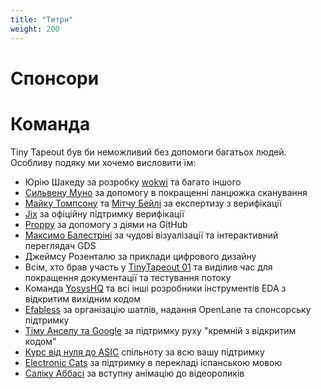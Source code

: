 ```yaml
---
title: "Титри"
weight: 200
---
```


# Спонсори

# Команда

Tiny Tapeout був би неможливий без допомоги багатьох людей. Особливу подяку ми хочемо висловити їм:

* Юрiю Шакеду за розробку [wokwi](https://wokwi.com/) та багато іншого
* [Сильвену Муно](https://twitter.com/tnt) за допомогу в покращенні ланцюжка сканування
* [Майку Томпсону](https://www.linkedin.com/in/michael-thompson-0a581a/) та [Мітчу Бейлі](https://www.linkedin.com/in/mitch-bailey-8ba0b45/) за експертизу з верифікації
* [Jix](https://twitter.com/jix_) за офіційну підтримку верифікації
* [Proppy](https://twitter.com/proppy) за допомогу з діями на GitHub
* [Максимо Балестріні](https://twitter.com/maxiborga) за чудові візуалізації та інтерактивний переглядач GDS
* Джеймсу Розенталю за приклади цифрового дизайну
* Всім, хто брав участь у [TinyTapeout 01](/chips/tt01) та виділив час для покращення документації та тестування потоку
* Команда [YosysHQ](https://www.yosyshq.com/) та всі інші розробники інструментів EDA з відкритим вихідним кодом
* [Efabless](https://efabless.com/) за організацію шатлів, надання OpenLane та спонсорську підтримку
* [Тіму Анселу та Google](https://www.youtube.com/watch?v=EczW2IWdnOM) за підтримку руху "кремній з відкритим кодом"
* [Курс від нуля до ASIC](https://zerotoasiccourse.com/) спільноту за всю вашу підтримку
* [Electronic Cats](https://electroniccats.com/) за підтримку в перекладі іспанською мовою
* [Саліку Аббасі](https://www.instagram.com/salikabbasi/) за вступну анімацію до відеороликів

